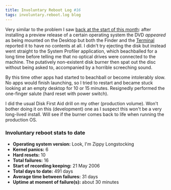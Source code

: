 ```yaml
---
title: Involuntary Reboot Log #16
tags: involuntary.reboot.log blog
---
```


Very similar to the problem I saw [back at the start of this month](http://www.wincent.com/a/about/wincent/weblog/archives/2007/09/anchor.php): after installing a preview release of a certain operating system the DVD *appeared* as being mounted on the Desktop but both the Finder and the [Terminal](http://www.wincent.com/knowledge-base/Terminal) reported it to have no contents at all. I didn't try ejecting the disk but instead went straight to the System Profiler application, which beachballed for a long time before telling me that no optical drives were connected to the machine. The putatively non-existent disk burner then spat out the disc without being asked to, accompanied by a horrible screeching sound.

By this time other apps had started to beachball or become intolerably slow. No apps would finish launching, so I tried to restart and became stuck looking at an empty desktop for 10 or 15 minutes. Resignedly performed the one-finger salute (hard reset with power switch).

I did the usual Disk First Aid drill on my other (production volume). Won't bother doing it on this (development) one as I suspect this won't be a very long-lived install. Will see if the burner comes back to life when running the production OS.


### Involuntary reboot stats to date

-   **Operating system version:** Look, I'm Zippy Longstocking
-   **Kernel panics:** 6
-   **Hard resets:** 10
-   **Total failures:** 16
-   **Start of recording keeping:** 21 May 2006
-   **Total days to date:** 491 days
-   **Average time between failures:** 31 days
-   **Uptime at moment of failure(s):** about 30 minutes
